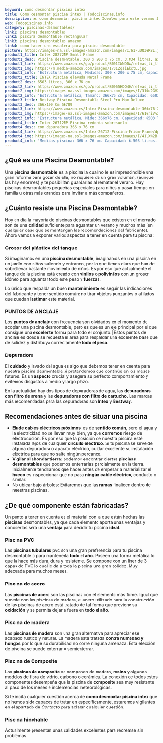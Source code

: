 ```yaml
---
keyword: como desmontar piscina intex
title: Como desmontar piscina intex | Todopiscinas.info
description: 🏊 como desmontar piscina intex Ideales para este verano 2021. Aquí puedes comprar como desmontar piscina intex y comparar con otras similares. No dejes escapar como desmontar piscina intex a un precio realmente tentador.
web: Todopiscinas.info
category: piscinas-desmontables/
link1: piscinas desmontables
link2: piscina desmontable rectangular
link3: piscinas desmontables amazon
link4: como hacer una escalera para piscina desmontable
picture: https://images-na.ssl-images-amazon.com/images/I/61-uUQ3GR8L.jpg
product1_title: Intex 28272NP Small Frame
product1_desc: Piscina desmontable, 300 x 200 x 75 cm, 3.834 litros, azul
product1_link: https://www.amazon.es/gp/product/B001IWNDDA/ref=as_li_tl?ie=UTF8&camp=3638&creative=24630&creativeASIN=B001IWNDDA&linkCode=as2&tag=todopiscinas0e-21&linkId=25b9d647487c889cb6ef56ed63f50ca1
product1_img: https://m.media-amazon.com/images/I/31ZqsiEkctL.jpg
product1_info: 'Estructura metálica, Medidas: 300 x 200 x 75 cm, Capacidad: 3.834 litros, Para 6 personas (+ 6 años), Fácil montaje, Forma rectangular'
product2_title: INTEX Piscina elevada Metal Frame
product2_desc: 6503 litros, 366 x 76 cm
product2_link: https://www.amazon.es/gp/product/B0065HDQ4O/ref=as_li_tl?ie=UTF8&camp=3638&creative=24630&creativeASIN=B0065HDQ4O&linkCode=as2&tag=todopiscinas0e-21&linkId=ed2430e3ba564d3527ee103df33ed7b3
product2_img: https://images-na.ssl-images-amazon.com/images/I/31Ou2GV2SAL.jpg
product2_info: 'Estructura metálica, Tamaño: 366x76 cm, Capacidad: 6503 litros, Forma circular, De 4 a 7 personas (+6 años)'
product3_title: Bestway Piscina Desmontable Steel Pro Max Deluxe
product3_desc: 366x100 Cm 56709
product3_link: https://www.amazon.es/Intex-Piscina-desmontable-366x76-28210NP/dp/B0065HDQ4O?__mk_es_ES=%C3%85M%C3%85%C5%BD%C3%95%C3%91&crid=25UQGV9HG2INI&dchild=1&keywords=piscinas+desmontables&qid=1615854176&sprefix=piscinas+dem%2Caps%2C201&sr=8-5&linkCode=ll1&tag=todopiscinas0e-21&linkId=34f200977c6cbaab1f3f4d9ac0e64755&language=es_ES&ref_=as_li_ss_tl
product3_img: https://images-na.ssl-images-amazon.com/images/I/616riV%2BiY3L.jpg
product3_info: 'Estructura metálica, Mide: 366x76 cm, Capacidad: 6503 litros, De 4 a 7 personas mayores de 6 años, Forma circular, Tecnología Super-Tough'
product4_title: Intex 26712NP Piscina redonda sobresuelo
product4_desc: con depuradora 366 x 76 cm
product4_link: https://www.amazon.es/Intex-26712-Piscina-Prism-Frame/dp/B07FB823GL?__mk_es_ES=%C3%85M%C3%85%C5%BD%C3%95%C3%91&dchild=1&keywords=piscinas+desmontables+con+depuradora&qid=1615936418&sr=8-5&linkCode=ll1&tag=todopiscinas0e-21&linkId=d98699de7830cd471766fa1daa36de34&language=es_ES&ref_=as_li_ss_tl
product4_img: https://images-na.ssl-images-amazon.com/images/I/41lX%2B-YpibL.jpg
product4_info: 'Medidas piscina: 366 x 76 cm, Capacidad: 6.503 litros, Incluye depuradora de cartucha A, Lona resistente triple capa'
---
```


## ¿Qué es una Piscina Desmontable?

Una **piscina desmontable** es la piscina la cual no le es imprescindible una gran reforma para gozar de ella, no requiere de un gran volumen, (aunque las hay enormes) y te posibilitan guardarlas al rematar el verano. Hay piscinas desmontables pequeñas especiales para niños y pasar tiempo en familia u otras más grandes para invitar a más compañeros.


## ¿Cuánto resiste una Piscina Desmontable?

Hoy en dia la mayoría de piscinas desmontables que existen en el mercado son de una **calidad** suficiente para aguantar un verano y muchos más (en cualquier caso que se mantengan las recomendaciones del fabricante). Ahora vamos a exponer varios aspectos a tener en cuenta para tu piscina:


### Grosor del plástico del tanque

Si imaginamos en una **piscina desmontable**, imaginamos en una piscina en un jardín con niños saliendo y entrando, por lo que tienes claro que han de sobrellevar bastante movimiento de niños. Es por eso que actualmente el tanque de la piscina está creado con **vinilos** o **polivinilos** con un grosor idóneo para aguantar todo este peso y **fuerzas**.

Lo único que respalda un	 buen **mantenimiento** es seguir las indicaciones del fabricante y tener sentido común: no tirar objetos punzantes o afilados que puedan **lastimar** este material.


### PUNTOS DE ANCLAJE

Los **puntos de anclaje** con frecuencia son olvidados en el momento de acoplar una piscina desmontable, pero  es que es un eje principal por el que consigue una **excelente** forma para todo el conjunto.| Estos puntos de anclaje es donde se recuesta el área para respaldar una excelente base que de solidez y distribuya correctamente **todo el peso**.


### Depuradora

El **cuidado** y lavado del agua es algo que debemos tener en cuenta para nuestra piscina desmontable si pretendemos que continúe en los meses futuros. Es un **aspecto** crucial y asegura su perfecto comportamiento y evitemos disgustos a medio y largo plazo.

En la actualidad hay dos tipos de depuradoras de agua, las **depuradoras con filtro de arena** y  las **depuradoras** **con filtro de cartucho.** Las marcas más recomendadas para las depuradoras son **Intex** y **Bestway**.

<external-banner></external-banner>



## Recomendaciones antes de situar una piscina



*   **Elude cables eléctricos próximos**: es de **sentido común**, pero el agua y la electricidad no se llevan muy bien, ya que **corremos** riesgo de electrocución. Es por eso que la posición de nuestra piscina esté instalada lejos de cualquier **circuito eléctrico**. Si tu piscina se sirve de alguna depuradora o aparato eléctrico, cuidar excelente su instalación eléctrica para que no salte ningún percance.
*   **Vigilar al ahondar tierra:** podemos encontrar ciertas **piscinas desmontables** que podemos enterrarlas parcialmente en la tierra. Inicialmente tendríamos que hacer antes de empezar a materializar el **hueco** es inspeccionar que no pasa **ningún cable eléctrico**, conducto o similar.
*   No ubicar bajo árboles: Evitaremos que las **ramas** finalicen dentro de nuestras piscinas.

<stats-list :link1=link1 :link2=link2 :link3=link3 :link4=link4 :category=category></stats-list>

<brand-panel :title=product1_title :desc=product1_desc :img=product1_img :link=product1_link></brand-panel>


## ¿De qué componente están fabricadas?

Un punto a tener en cuenta es el material con la que están hechas las **piscinas** desmontables, ya que cada elemento aporta unas ventajas y conocerlas  será una **ventaja** para decidir tu piscina **ideal**.


### Piscina  PVC

Las **piscinas tubulares** pvc son una gran preferencia para tu piscina desmontable o para mantenerla **todo el año**. Poseen una forma metálica lo que la hace más dura, dura y resistente. Se compone con un liner de 3 capas de PVC lo cual le da a toda la piscina una gran solidez. Muy adecuada para muchos meses.


### Piscina de acero

Las **piscinas de acero** son las piscinas con el elemento más firme. Igual que sucede con las piscinas de madera, el acero utilizado para la construcción de las piscinas de acero está tratado de tal forma que previene su **oxidación** y se permita dejar a fuera en **todo el año**.


### Piscina de madera

Las **piscinas de madera** son una gran alternativa para apreciar ese acabado rústico y natural. La madera está tratada **contra humedad y hongos** por lo que su durabilidad no corre ninguna amenaza. Esta elección de piscina se puede enterrar o semienterrar.


### Piscina de Composite

Las **piscinas de composite** se componen de madera, **resina** y algunos modelos de fibra de vidrio, carbono o cerámica. La conexión de todos estos componentes desempeña que la piscina de **composite** sea muy resistente al paso de los meses e inclemencias meteorológicas.

Si te incita cualquier cuestión acerca de **como desmontar piscina intex** que no hemos sido capaces de tratar en específicamente, estaremos vigilantes en el apartado de _Contacto_ para aclarar cualquier cuestión.


### Piscina hinchable

 Actualmente presentan unas calidades excelentes para recrearse sin problemas.